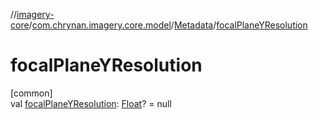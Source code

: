 //[imagery-core](../../../index.md)/[com.chrynan.imagery.core.model](../index.md)/[Metadata](index.md)/[focalPlaneYResolution](focal-plane-y-resolution.md)

# focalPlaneYResolution

[common]\
val [focalPlaneYResolution](focal-plane-y-resolution.md): [Float](https://kotlinlang.org/api/latest/jvm/stdlib/kotlin/-float/index.html)? = null
